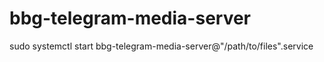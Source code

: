 # bbg-telegram-media-server

sudo systemctl start bbg-telegram-media-server@"/path/to/files".service
